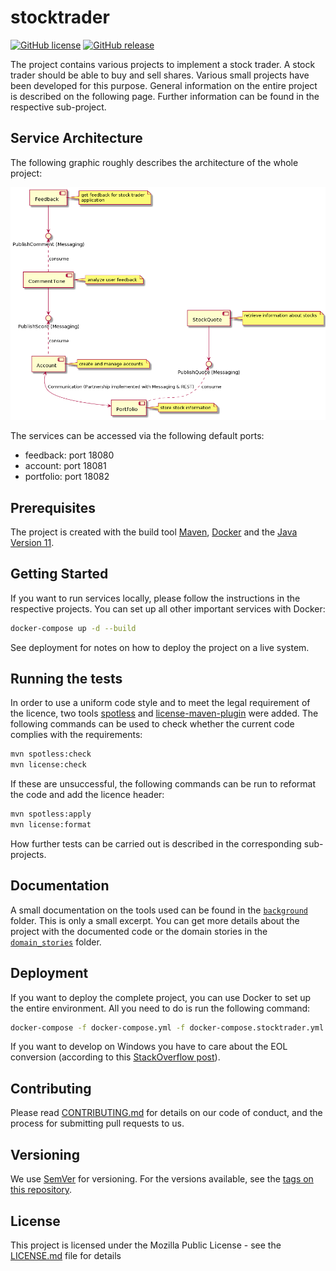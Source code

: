 # stocktrader

[![GitHub license](https://img.shields.io/github/license/whzinformatik/stocktrader)][license]
[![GitHub release](https://img.shields.io/github/v/release/whzinformatik/stocktrader)][release]

The project contains various projects to implement a stock trader. A stock trader should be able to buy and sell shares. Various small projects have been developed for this purpose. General information on the entire project is described on the following page. Further information can be found in the respective sub-project.

## Service Architecture

The following graphic roughly describes the architecture of the whole project:

[![Architecture][architecture]][architecture]

The services can be accessed via the following default ports:

- feedback: port 18080
- account: port 18081
- portfolio: port 18082

## Prerequisites

The project is created with the build tool [Maven][maven], [Docker][docker] and the [Java Version 11][openjdk].

## Getting Started

If you want to run services locally, please follow the instructions in the respective projects. You can set up all other important services with Docker:

```bash
docker-compose up -d --build
```

See deployment for notes on how to deploy the project on a live system.

## Running the tests

In order to use a uniform code style and to meet the legal requirement of the licence, two tools [spotless][spotless] and [license-maven-plugin][license-plugin] were added. The following commands can be used to check whether the current code complies with the requirements:

```bash
mvn spotless:check
mvn license:check
```

If these are unsuccessful, the following commands can be run to reformat the code and add the licence header:

```bash
mvn spotless:apply
mvn license:format
```

How further tests can be carried out is described in the corresponding sub-projects.

## Documentation

A small documentation on the tools used can be found in the [`background`][documentation_background] folder. This is only a small excerpt. You can get more details about the project with the documented code or the domain stories in the [`domain_stories`][documentation_stories] folder.

## Deployment

If you want to deploy the complete project, you can use Docker to set up the entire environment. All you need to do is run the following command:

```bash
docker-compose -f docker-compose.yml -f docker-compose.stocktrader.yml up -d --build
```

If you want to develop on Windows you have to care about the EOL conversion (according to this [StackOverflow post][eol-stackoverflow]).


## Contributing

Please read [CONTRIBUTING.md][contributing] for details on our code of conduct, and the process for submitting pull requests to us.

## Versioning

We use [SemVer][versioning] for versioning. For the versions available, see the [tags on this repository][tags].

## License

This project is licensed under the Mozilla Public License - see the [LICENSE.md][license] file for details

[architecture]: ./doc/architecture/architecture.png
[documentation_background]: ./doc/background
[documentation_stories]: ./doc/domain_stories
[contributing]: CONTRIBUTING.md
[license]: LICENSE.md
[versioning]: http://semver.org/
[tags]: https://github.com/whzinformatik/stocktrader/tags
[release]: https://github.com/whzinformatik/stocktrader/releases
[spotless]: https://github.com/diffplug/spotless
[license-plugin]: https://github.com/mojohaus/license-maven-plugin
[maven]: https://maven.apache.org/
[openjdk]: https://openjdk.java.net/
[docker]: https://www.docker.com/
[eol-stackoverflow]: https://stackoverflow.com/q/39912557/10951752
